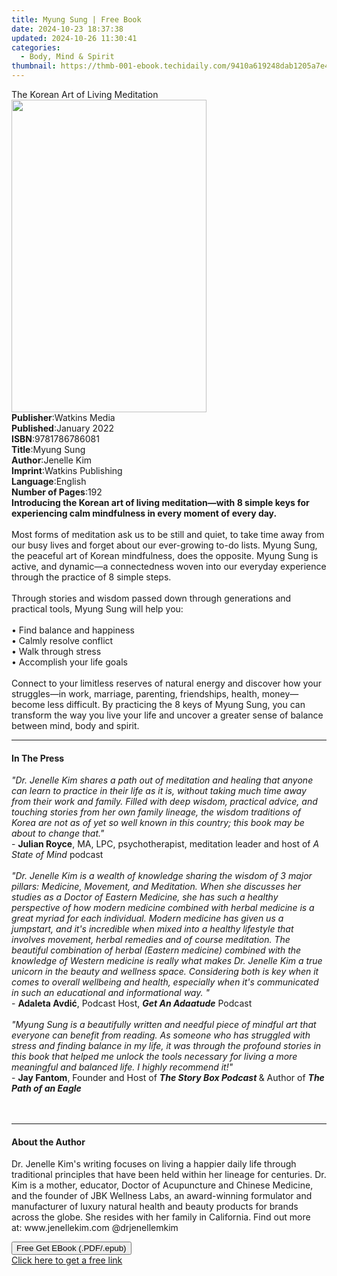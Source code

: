 ```yaml
---
title: Myung Sung | Free Book
date: 2024-10-23 18:37:38
updated: 2024-10-26 11:30:41
categories:
  - Body, Mind & Spirit
thumbnail: https://thmb-001-ebook.techidaily.com/9410a619248dab1205a7e45b75de6a8ea9f02cb63df5379a1636670c985334af.jpg
---
```

<main id="book-container">
  <div class="flex flex-col">
    <div class="book-brief flex-1 py-6 px-4 sm:p-6 md:py-10 md:px-8">
      <!-- brief-->
      <div class="book-brief-main">The Korean Art of Living Meditation</div>
    </div>
    <div
      class="book-meta-info flex-1 grid gap-4 col-start-1 col-end-3 row-start-1 sm:mb-6 sm:grid-cols-4 lg:gap-6 lg:col-start-2 lg:row-end-6 lg:row-span-6 lg:mb-0"
    >
      <div
        class="book-meta-info-left place-content-center mt-4 p-4 text-sm leading-6 col-start-2 col-span-2 dark:text-slate-400"
      >
        <img
          class="w-full h-500 object-cover rounded-lg sm:h-255 sm:col-span-2 lg:col-span-full"
          src="https://img-001-ebook.techidaily.com/72059ffdfd71b4df51800edcc9f9cadfcdd0f1ada4eb3015383ef676bc589d4c.jpg"
          alt=""
          width="312"
          height="500"
        />
      </div>
      <div
        class="book-meta-info-right mt-2 col-start-1 row-start-2 col-span-3 self-center"
      >
        <!-- meta data  -->
        <div class="flex flex-col px-4 md:px-8">
          <div class="flex-1">
            <strong>Publisher</strong>:<span class="px-2">Watkins Media</span>
          </div>
          <div class="flex-1">
            <strong>Published</strong>:<span class="px-2">January 2022</span>
          </div>
          <div class="flex-1">
            <strong>ISBN</strong>:<span class="px-2">9781786786081</span>
          </div>
          <div class="flex-1">
            <strong>Title</strong>:<span class="px-2">Myung Sung</span>
          </div>
          <div class="flex-1">
            <strong>Author</strong>:<span class="px-2">Jenelle Kim</span>
          </div>
          <div class="flex-1">
            <strong>Imprint</strong>:<span class="px-2"
              >Watkins Publishing</span
            >
          </div>
          <div class="flex-1">
            <strong>Language</strong>:<span class="px-2">English</span>
          </div>
          <div class="flex-1">
            <strong>Number of Pages</strong>:<span class="px-2">192</span>
          </div>
        </div>
      </div>
    </div>
    <div class="book-description flex-1 py-6 px-4 sm:p-6 md:py-10 md:px-8">
      <div class="book-description-main">
        <div accordion-content="" id="description">
          <b
            >Introducing the Korean art of living meditation—with 8 simple keys
            for experiencing calm mindfulness in every moment of every day.</b
          ><br /><br />
          Most forms of meditation ask us to be still and quiet, to take time
          away from our busy lives and forget about our ever-growing to-do
          lists. Myung Sung, the peaceful art of Korean mindfulness, does the
          opposite. Myung Sung is active, and dynamic—a connectedness woven into
          our everyday experience through the practice of 8 simple steps.<br /><br />
          Through stories and wisdom passed down through generations and
          practical tools, Myung Sung will help you:<br /><br />
          • Find balance and happiness<br />
          •&nbsp;Calmly resolve conflict<br />
          •&nbsp;Walk through stress<br />
          •&nbsp;Accomplish your life goals<br /><br />
          Connect to your limitless reserves of natural energy and discover how
          your struggles—in work, marriage, parenting, friendships, health,
          money—become less difficult. By practicing the 8 keys of Myung Sung,
          you can transform the way you live your life and uncover a greater
          sense of balance between mind, body and spirit.
        </div>
        <div class="accordion-fader"></div>
      </div>
    </div>
    <div class="book-excerpts flex-1 py-6 px-4 sm:p-6 md:py-10 md:px-8">
      <!-- excerpts-->
      <div class="book-excerpts-main">
        <hr />
        <h4 class="placeholder placeholder-heading">
          <span>In The Press</span>
        </h4>
        <p>
          <i
            >"Dr. Jenelle Kim shares a path out of meditation and healing that
            anyone can learn to practice in their life as it is, without taking
            much time away from their work and family. Filled with deep wisdom,
            practical advice, and touching stories from her own family lineage,
            the wisdom traditions of Korea are not as of yet so well known in
            this country; this book may be about to change that."</i
          >
          <br />- <b>Julian Royce</b>, MA, LPC, psychotherapist, meditation
          leader and host of <i>A State of Mind</i> podcast<br /><br /><i
            >"Dr. Jenelle Kim is a wealth of knowledge sharing the wisdom of 3
            major pillars: Medicine,&nbsp;Movement, and Meditation. When she
            discusses her studies as a Doctor of Eastern Medicine, she has such
            a healthy perspective of how modern medicine combined with herbal
            medicine is a great myriad for each individual. Modern medicine has
            given us a jumpstart, and it's incredible when mixed into a healthy
            lifestyle that involves movement, herbal remedies and of course
            meditation. The beautiful combination of herbal (Eastern medicine)
            combined with the knowledge of Western medicine is really what makes
            Dr. Jenelle Kim a true unicorn in the beauty and wellness space.
            Considering both is key when it comes to overall wellbeing and
            health, especially when it's communicated in such an educational and
            informational&nbsp;way.</i
          >
          <i>"</i><br />- <b>Adaleta Avdić</b>, Podcast Host,
          <b><i>Get An Adaatude</i></b> Podcast&nbsp;<br /><br /><i
            >"Myung Sung is a beautifully written and needful piece of mindful
            art that everyone can benefit from reading. As someone who has
            struggled with stress and finding balance in my life, it was through
            the profound stories in this book that helped me unlock the tools
            necessary for living a more meaningful and balanced life. I highly
            recommend it!"</i
          ><br />- <b>Jay Fantom</b>, Founder and Host of
          <b><i>The Story Box Podcast</i> </b>&amp; Author of
          <b
            ><i>The Path of an Eagle<br /><br /><br /></i
          ></b>
        </p>
      </div>
    </div>
    <div class="book-about-author flex-1 py-6 px-4 sm:p-6 md:py-10 md:px-8">
      <!-- about author-->
      <div class="book-main-author-main">
        <hr />
        <h4 class="placeholder placeholder-heading">
          <span>About the Author</span>
        </h4>
        <p>
          Dr. Jenelle Kim's writing focuses on living a happier daily life
          through traditional principles that have been held within her lineage
          for centuries. Dr. Kim is a mother, educator, Doctor of Acupuncture
          and Chinese Medicine, and the founder of JBK Wellness Labs, an
          award-winning formulator and manufacturer of luxury natural health and
          beauty products for brands across the globe. She resides with her
          family in California. Find out more
          at:&nbsp;www.jenellekim.com&nbsp;@drjenellemkim
        </p>
      </div>
    </div>
    <div class="book-free-get flex-1 py-6 px-4 sm:p-6 md:py-10 md:px-8">
      <button
        id="btn-free-get"
        class="bg-blue-500 hover:bg-blue-700 text-white font-bold py-2 px-4 rounded"
      >
        Free Get EBook (.PDF/.epub)
      </button>
      <div id="countdown-display" class="px-2 text-lg mt-2"></div>
      <a
        id="free-link"
        class="hidden bg-blue-500 hover:bg-blue-700 text-white font-bold py-2 px-4 rounded"
        href="https://www.ebooks.com/en-us/book/210433110/myung-sung/jenelle-kim/"
        target="_blank"
        >Click here to get a free link</a
      >
    </div>
    <script>
      let countdownTime = 0;
      let countdownInterval = null;
      document
        .getElementById('btn-free-get')
        .addEventListener('click', startCountdown);
      function startCountdown() {
        countdownTime = new Date().getTime() + 60000 * 3;
        countdownInterval = setInterval(updateCountdown, 1000);
        document.getElementById('btn-free-get').disabled = true;
        document
          .getElementById('btn-free-get')
          .classList.add('bg-gray-500', 'cursor-not-allowed');
      }
      function updateCountdown() {
        let currentTime = new Date().getTime();
        let timeLeft = countdownTime - currentTime;
        let secondsLeft = Math.floor(timeLeft / 1000);
        document.getElementById('countdown-display').innerHTML =
          `Remaining time: ${secondsLeft} seconds.`;
        if (secondsLeft <= 0) {
          clearInterval(countdownInterval);
          document.getElementById('btn-free-get').classList.add('hidden');
          document.getElementById('free-link').classList.remove('hidden');
          document.getElementById('countdown-display').innerHTML = '';
        }
      }
    </script>
  </div>
</main>

